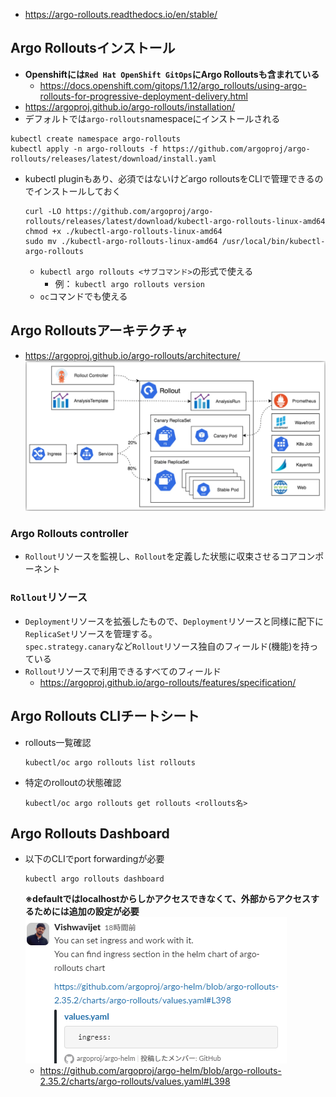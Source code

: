- https://argo-rollouts.readthedocs.io/en/stable/

## Argo Rolloutsインストール
- **Openshiftには`Red Hat OpenShift GitOps`にArgo Rolloutsも含まれている**
  - https://docs.openshift.com/gitops/1.12/argo_rollouts/using-argo-rollouts-for-progressive-deployment-delivery.html
- https://argoproj.github.io/argo-rollouts/installation/
- デフォルトでは`argo-rollouts`namespaceにインストールされる
```shell
kubectl create namespace argo-rollouts
kubectl apply -n argo-rollouts -f https://github.com/argoproj/argo-rollouts/releases/latest/download/install.yaml
```
- kubectl pluginもあり、必須ではないけどargo rolloutsをCLIで管理できるのでインストールしておく  
  ```shell
  curl -LO https://github.com/argoproj/argo-rollouts/releases/latest/download/kubectl-argo-rollouts-linux-amd64
  chmod +x ./kubectl-argo-rollouts-linux-amd64
  sudo mv ./kubectl-argo-rollouts-linux-amd64 /usr/local/bin/kubectl-argo-rollouts
  ```
  - `kubectl argo rollouts <サブコマンド>`の形式で使える
    - 例： `kubectl argo rollouts version`
  - `oc`コマンドでも使える

## Argo Rolloutsアーキテクチャ
- https://argoproj.github.io/argo-rollouts/architecture/
![](./image/architecture.jpg)

### Argo Rollouts controller
- `Rollout`リソースを監視し、`Rollout`を定義した状態に収束させるコアコンポーネント

### `Rollout`リソース
- `Deployment`リソースを拡張したもので、`Deployment`リソースと同様に配下に`ReplicaSet`リソースを管理する。  
  `spec.strategy.canary`など`Rollout`リソース独自のフィールド(機能)を持っている
- `Rollout`リソースで利用できるすべてのフィールド
  - https://argoproj.github.io/argo-rollouts/features/specification/

## Argo Rollouts CLIチートシート
- rollouts一覧確認  
  ```shell
  kubectl/oc argo rollouts list rollouts
  ```
- 特定のrolloutの状態確認  
  ```shell
  kubectl/oc argo rollouts get rollouts <rollouts名>
  ```

## Argo Rollouts Dashboard
- 以下のCLIでport forwardingが必要  
  ```shell
  kubectl argo rollouts dashboard
  ```
  **※defaultではlocalhostからしかアクセスできなくて、外部からアクセスするためには追加の設定が必要**
  ![alt text](image.png)  
  - https://github.com/argoproj/argo-helm/blob/argo-rollouts-2.35.2/charts/argo-rollouts/values.yaml#L398